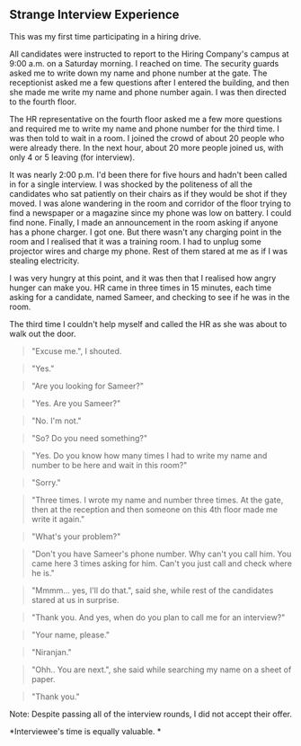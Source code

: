 ## Strange Interview Experience

This was my first time participating in a hiring drive.

All candidates were instructed to report to the Hiring Company's campus at 9:00 a.m. on a Saturday morning. I reached on time. The security guards asked me to write down my name and phone number at the gate. The receptionist asked me a few questions after I entered the building, and then she made me write my name and phone number again. I was then directed to the fourth floor.

The HR representative on the fourth floor asked me a few more questions and required me to write my name and phone number for the third time. I was then told to wait in a room. I joined the crowd of about 20 people who were already there. In the next hour, about 20 more people joined us, with only 4 or 5 leaving (for interview).

It was nearly 2:00 p.m. I'd been there for five hours and hadn't been called in for a single interview. I was shocked by the politeness of all the candidates who sat patiently on their chairs as if they would be shot if they moved. I was alone wandering in the room and corridor of the floor trying to find a newspaper or a magazine since my phone was low on battery. I could find none. Finally, I made an announcement in the room asking if anyone has a phone charger. I got one. But there wasn't any charging point in the room and I realised that it was a training room. I had to unplug some projector wires and charge my phone. Rest of them stared at me as if I was stealing electricity.

I was very hungry at this point, and it was then that I realised how angry hunger can make you. HR came in three times in 15 minutes, each time asking for a candidate, named Sameer, and checking to see if he was in the room.

The third time I couldn't help myself and called the HR as she was about to walk out the door.

> "Excuse me.", I shouted.

> "Yes."

> "Are you looking for Sameer?"

> "Yes. Are you Sameer?"

> "No. I'm not."

> "So? Do you need something?"

> "Yes. Do you know how many times I had to write my name and number to be here and wait in this room?"

> "Sorry."

> "Three times. I wrote my name and number three times. At the gate, then at the reception and then someone on this 4th floor made me write it again."

> "What's your problem?"

> "Don't you have Sameer's phone number. Why can't you call him. You came here 3 times asking for him. Can't you just call and check where he is."

> "Mmmm... yes, I'll do that.", said she, while rest of the candidates stared at us in surprise.

> "Thank you. And yes, when do you plan to call me for an interview?"

> "Your name, please."

> "Niranjan."

> "Ohh.. You are next.", she said while searching my name on a sheet of paper.

> "Thank you."

Note: Despite passing all of the interview rounds, I did not accept their offer.

*Interviewee's time is equally valuable.
*